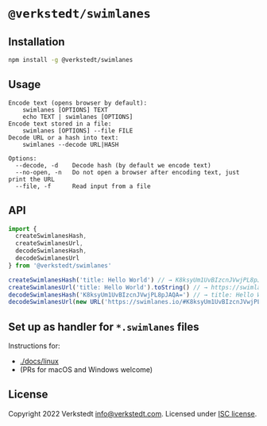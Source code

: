 `@verkstedt/swimlanes`
======================

Installation
------------

```sh
npm install -g @verkstedt/swimlanes
```

Usage
-----

```terminal
Encode text (opens browser by default):
    swimlanes [OPTIONS] TEXT
    echo TEXT | swimlanes [OPTIONS]
Encode text stored in a file:
    swimlanes [OPTIONS] --file FILE
Decode URL or a hash into text:
    swimlanes --decode URL|HASH

Options:
  --decode, -d    Decode hash (by default we encode text)
  --no-open, -n   Do not open a browser after encoding text, just print the URL
  --file, -f      Read input from a file
```

API
---

```js
import {
  createSwimlanesHash,
  createSwimlanesUrl,
  decodeSwimlanesHash,
  decodeSwimlanesUrl
} from '@verkstedt/swimlanes'

createSwimlanesHash('title: Hello World') // → K8ksyUm1UvBIzcnJVwjPL8pJAQA=
createSwimlanesUrl('title: Hello World').toString() // → https://swimlanes.io/#K8ksyUm1UvBIzcnJVwjPL8pJAQA=
decodeSwimlanesHash('K8ksyUm1UvBIzcnJVwjPL8pJAQA=') // → title: Hello World
decodeSwimlanesUrl(new URL('https://swimlanes.io/#K8ksyUm1UvBIzcnJVwjPL8pJAQA=')) // → title: Hello World
```

Set up as handler for `*.swimlanes` files
-----------------------------------------

Instructions for:

- [./docs/linux](Linux)
- (PRs for macOS and Windows welcome)

License
-------

Copyright 2022 Verkstedt <info@verkstedt.com>. Licensed under [ISC license](./LICENSE).
